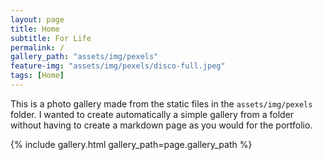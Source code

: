 ```yaml
---
layout: page
title: Home
subtitle: For Life
permalink: /
gallery_path: "assets/img/pexels"
feature-img: "assets/img/pexels/disco-full.jpeg"
tags: [Home]
---
```


This is a photo gallery made from the static files in the `assets/img/pexels` folder.
I wanted to create automatically a simple gallery from a folder without having to create a markdown page as you would for the portfolio.


{% include gallery.html gallery_path=page.gallery_path %}
